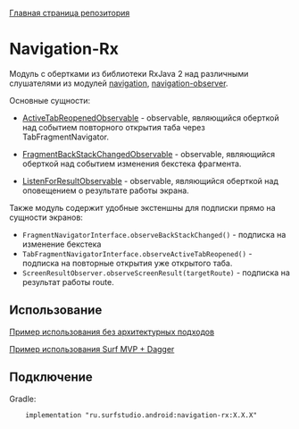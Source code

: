[Главная страница репозитория](/docs/main.md)

# Navigation-Rx

Модуль с обертками из библиотеки RxJava 2 над различными слушателями из модулей [navigation](../lib-navigation), [navigation-observer](../lib-navigation-observer).

Основные сущности:

- [ActiveTabReopenedObservable][active-tab-obs] - observable, являющийся оберткой над событием повторного открытия
таба через TabFragmentNavigator.

- [FragmentBackStackChangedObservable][backstack-obs] - observable, являющийся оберткой над событием изменения
бекстека фрагмента.

- [ListenForResultObservable][result-obs] - observable, являющийся оберткой над оповещением о результате работы экрана.

Также модуль содержит удобные экстеншны для подписки прямо на сущности экранов:

- `FragmentNavigatorInterface.observeBackStackChanged()` - подписка на изменение бекстека
- `TabFragmentNavigatorInterface.observeActiveTabReopened()` - подписка на повторные открытия уже открытого таба.
- `ScreenResultObserver.observeScreenResult(targetRoute)` - подписка на результат работы route.


## Использование
[Пример использования без архитектурных подходов](../sample/)

[Пример использования Surf MVP + Dagger](../sample-standard/)

## Подключение

Gradle:
```
    implementation "ru.surfstudio.android:navigation-rx:X.X.X"
```

[active-tab-obs]: src/main/java/ru/surfstudio/android/navigation/rx/ActiveTabReopenedObservable.kt
[backstack-obs]: src/main/java/ru/surfstudio/android/navigation/rx/FragmentBackStackChangedObservable.kt
[result-obs]: src/main/java/ru/surfstudio/android/navigation/rx/ListenForResultObservable.kt
